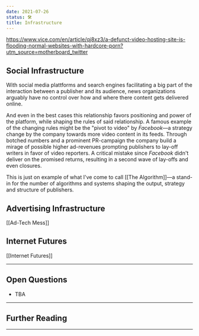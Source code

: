 ```yaml
---
date: 2021-07-26
status: 🛠
title: Infrastructure
---
```


https://www.vice.com/en/article/qj8xz3/a-defunct-video-hosting-site-is-flooding-normal-websites-with-hardcore-porn?utm_source=motherboard_twitter

## Social Infrastructure
With social media plattforms and search engines facilitating a big part of the interaction between a publisher and its audience, news organizations arguably have no control over how and where there content gets delivered online.

And even in the best cases this relationship favors positioning and power of the platform, while shaping the rules of said relationship. A famous example of the changing rules might be the "pivot to video" by *Facebook*—a strategy change by the company towards more video content in its feeds. Through botched numbers and a prominent PR-campaign the company build a mirage of possible higher ad-revenues prompting publishers to lay-off writers in favor of video reporters. A critical mistake since *Facebook* didn't deliver on the promised returns, resulting in a second wave of lay-offs and even closures.

This is just on example of what I've come to call [[The Algorithm]]—a stand-in for the number of algorithms and systems shaping the output, strategy and structure of publishers.

## Advertising Infrastructure

[[Ad-Tech Mess]]

## Internet Futures

[[Internet Futures]]

----

## Open Questions

- TBA

----

## Further Reading

----